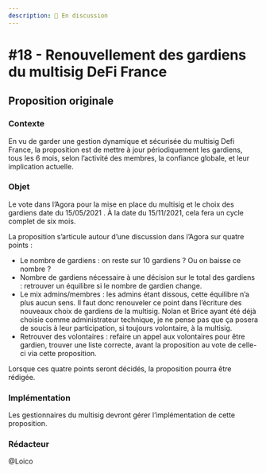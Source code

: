 ```yaml
---
description: 💬 En discussion
---
```


# #18 - Renouvellement des gardiens du multisig DeFi France

## Proposition originale

### Contexte

En vu de garder une gestion dynamique et sécurisée du multisig Defi France, la proposition est de mettre à jour périodiquement les gardiens, tous les 6 mois, selon l’activité des membres, la confiance globale, et leur implication actuelle.

### Objet

Le vote dans l’Agora pour la mise en place du multisig et le choix des gardiens date du 15/05/2021 . À la date du 15/11/2021, cela fera un cycle complet de six mois.

La proposition s’articule autour d’une discussion dans l’Agora sur quatre points :

* Le nombre de gardiens : on reste sur 10 gardiens ? Ou on baisse ce nombre ?
* Nombre de gardiens nécessaire à une décision sur le total des gardiens : retrouver un équilibre si le nombre de gardien change.
* Le mix admins/membres : les admins étant dissous, cette équilibre n’a plus aucun sens. Il faut donc renouveler ce point dans l’écriture des nouveaux choix de gardiens de la multisig. Nolan et Brice ayant été déjà choisie comme administrateur technique, je ne pense pas que ça posera de soucis à leur participation, si toujours volontaire, à la multisig.
* Retrouver des volontaires : refaire un appel aux volontaires pour être gardien, trouver une liste correcte, avant la proposition au vote de celle-ci via cette proposition.

Lorsque ces quatre points seront décidés, la proposition pourra être rédigée.

### Implémentation

Les gestionnaires du multisig devront gérer l’implémentation de cette proposition.

### Rédacteur

@Loico
